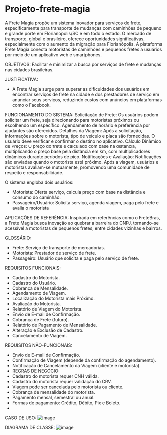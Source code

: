 # Projeto-frete-magia

A Frete Magia propõe um sistema inovador para serviços de frete, especificamente para transporte de mudanças com caminhões de pequeno e grande porte em Florianópolis/SC e em todo o estado. O mercado de transporte, global e brasileiro, oferece oportunidades significativas, especialmente com o aumento da migração para Florianópolis. A plataforma Frete Magia conecta motoristas de caminhões e pequenos fretes a usuários por meio de um aplicativo web e smartphones.

OBJETIVOS:
Facilitar e minimizar a busca por serviços de frete e mudanças nas cidades brasileiras.

JUSTIFICATIVA:
- A Frete Magia surge para superar as dificuldades dos usuários em encontrar serviços de frete na cidade e dos prestadores de serviço em    anunciar seus serviços, reduzindo custos com anúncios em plataformas como o Facebook.

FUNCIONAMENTO DO SISTEMA:
Solicitação de Frete:
Os usuários podem solicitar um frete, seja direcionando para motoristas próximos ou escolhendo um específico. Agendamento de horário e preferência por ajudantes são oferecidos.
Detalhes da Viagem:
Após a solicitação, informações sobre o motorista, tipo de veículo e placa são fornecidas. O usuário deve verificar e confirmar o destino no aplicativo.
Cálculo Dinâmico de Preços:
O preço do frete é calculado com base na distância, multiplicando o preço base pela distância em km, com multiplicadores dinâmicos durante períodos de pico.
Notificações e Avaliação:
Notificações são enviadas quando o motorista está próximo. Após a viagem, usuários e motoristas avaliam-se mutuamente, promovendo uma comunidade de respeito e responsabilidade.

O sistema engloba dois usuários:
- Motorista: Oferta serviço, calcula preço com base na distância e consumo do caminhão.
- Passageiro/Usuário: Solicita serviço, agenda viagem, paga pelo frete e avalia o motorista

APLICAÇÕES DE REFERÊNCIA:
Inspirada em referências como o FreteBras, a Frete Magia busca inovação ao quebrar a barreira do CNPJ, tornando-se acessível a motoristas de pequenos fretes, entre cidades vizinhas e bairros.

GLOSSÁRIO:
- Frete: Serviço de transporte de mercadorias.
- Motorista: Prestador de serviço de frete.
- Passageiro: Usuário que solicita e paga pelo serviço de frete.

REQUISITOS FUNCIONAIS:
- Cadastro do Motorista.
- Cadastro do Usuário.
- Cobrança de Mensalidade.
- Agendamento de Viagem.
- Localização do Motorista mais Próximo.
- Avaliação do Motorista.
- Relatório de Viagem do Motorista.
- Envio de E-mail de Confirmação.
- Cobrança de Frete (futuro).
- Relatório de Pagamento de Mensalidade.
- Alteração e Exclusão de Cadastro.
- Cancelamento de Viagem.

REQUISITOS NÃO-FUNCIONAIS:
- Envio de E-mail de Confirmação.
- Confirmação de Viagem (depende da confirmação do agendamento).
- Notificação de Cancelamento da Viagem (cliente e motorista).
- REGRAS DE NEGÓCIO:
- Cadastro do motorista requer CNH válida.
- Cadastro do motorista requer validação do CRV.
- Viagem pode ser cancelada pelo motorista ou cliente.
- Cobrança de mensalidade do motorista.
- Pagamento mensal, semestral ou anual.
- Formas de pagamento: Crédito, Débito, Pix e Boleto.
- 
CASO DE USO:
![image](https://github.com/user-attachments/assets/e604728e-9061-4a89-afb2-a18ba18d1716)


DIAGRAMA DE CLASSE:
![image](https://github.com/user-attachments/assets/79c3b5c5-b5cc-43aa-9335-09720876ad4d)


